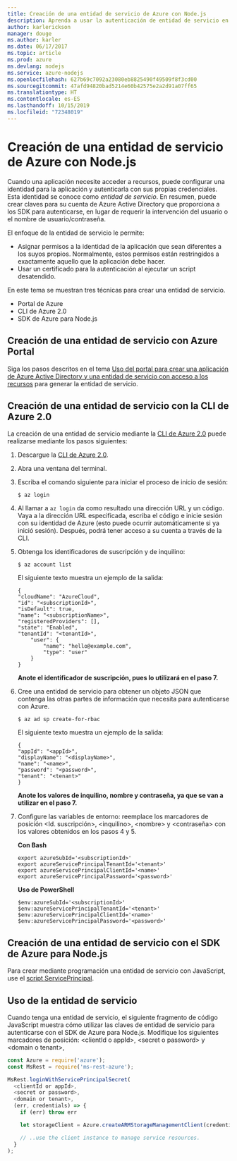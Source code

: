 ```yaml
---
title: Creación de una entidad de servicio de Azure con Node.js
description: Aprenda a usar la autenticación de entidad de servicio en Azure con Node.js y JavaScript.
author: karlerickson
manager: douge
ms.author: karler
ms.date: 06/17/2017
ms.topic: article
ms.prod: azure
ms.devlang: nodejs
ms.service: azure-nodejs
ms.openlocfilehash: 627b69c7092a23080eb8825490f49509f8f3cd00
ms.sourcegitcommit: 47afd94820bad5214e60b42575e2a2d91a07ff65
ms.translationtype: HT
ms.contentlocale: es-ES
ms.lasthandoff: 10/15/2019
ms.locfileid: "72348019"
---
```

# <a name="create-an-azure-service-principal-with-nodejs"></a>Creación de una entidad de servicio de Azure con Node.js 

Cuando una aplicación necesite acceder a recursos, puede configurar una identidad para la aplicación y autenticarla con sus propias credenciales. Esta identidad se conoce como *entidad de servicio*. En resumen, puede crear claves para su cuenta de Azure Active Directory que proporciona a los SDK para autenticarse, en lugar de requerir la intervención del usuario o el nombre de usuario/contraseña.

El enfoque de la entidad de servicio le permite:
- Asignar permisos a la identidad de la aplicación que sean diferentes a los suyos propios. Normalmente, estos permisos están restringidos a exactamente aquello que la aplicación debe hacer.
- Usar un certificado para la autenticación al ejecutar un script desatendido.

En este tema se muestran tres técnicas para crear una entidad de servicio.

- Portal de Azure
- CLI de Azure 2.0
- SDK de Azure para Node.js

## <a name="create-a-service-principal-using-the-azure-portal"></a>Creación de una entidad de servicio con Azure Portal

Siga los pasos descritos en el tema [Uso del portal para crear una aplicación de Azure Active Directory y una entidad de servicio con acceso a los recursos](https://azure.microsoft.com/documentation/articles/resource-group-create-service-principal-portal/) para generar la entidad de servicio.

## <a name="create-a-service-principal-using-the-azure-cli-20"></a>Creación de una entidad de servicio con la CLI de Azure 2.0

La creación de una entidad de servicio mediante la [CLI de Azure 2.0](/cli/azure/install-az-cli2) puede realizarse mediante los pasos siguientes:

1. Descargue la [CLI de Azure 2.0](/cli/azure/install-az-cli2).

2. Abra una ventana del terminal.

3. Escriba el comando siguiente para iniciar el proceso de inicio de sesión:

    ```shell
    $ az login
    ```

4. Al llamar a `az login` da como resultado una dirección URL y un código. Vaya a la dirección URL especificada, escriba el código e inicie sesión con su identidad de Azure (esto puede ocurrir automáticamente si ya inició sesión). Después, podrá tener acceso a su cuenta a través de la CLI.

5. Obtenga los identificadores de suscripción y de inquilino:

    ```shell
    $ az account list
    ```

    El siguiente texto muestra un ejemplo de la salida:

    ```shell
    {
    "cloudName": "AzureCloud",
    "id": "<subscriptionId>",
    "isDefault": true,
    "name": "<subscriptionName>",
    "registeredProviders": [],
    "state": "Enabled",
    "tenantId": "<tenantId>",
        "user": {
            "name": "hello@example.com",
            "type": "user"
        }
    }
    ```

    **Anote el identificador de suscripción, pues lo utilizará en el paso 7.**

6. Cree una entidad de servicio para obtener un objeto JSON que contenga las otras partes de información que necesita para autenticarse con Azure.

    ```shell
    $ az ad sp create-for-rbac
    ```

    El siguiente texto muestra un ejemplo de la salida:

    ```shell
    {
    "appId": "<appId>",
    "displayName": "<displayName>",
    "name": "<name>",
    "password": "<password>",
    "tenant": "<tenant>"
    }
    ```

    **Anote los valores de inquilino, nombre y contraseña, ya que se van a utilizar en el paso 7.**

7. Configure las variables de entorno: reemplace los marcadores de posición &lt;Id. suscripción>, &lt;inquilino>, &lt;nombre> y &lt;contraseña> con los valores obtenidos en los pasos 4 y 5. 

    **Con Bash**

    ```shell
    export azureSubId='<subscriptionId>'
    export azureServicePrincipalTenantId='<tenant>'
    export azureServicePrincipalClientId='<name>'
    export azureServicePrincipalPassword='<password>'
    ```

    **Uso de PowerShell**

    ```shell
    $env:azureSubId='<subscriptionId>'
    $env:azureServicePrincipalTenantId='<tenant>'
    $env:azureServicePrincipalClientId='<name>'
    $env:azureServicePrincipalPassword='<password>'
    ```

## <a name="create-a-service-principal-using-the-azure-sdk-for-nodejs"></a>Creación de una entidad de servicio con el SDK de Azure para Node.js

Para crear mediante programación una entidad de servicio con JavaScript, use el [script ServicePrincipal](https://github.com/Azure/azure-sdk-for-node/tree/master/Documentation/ServicePrincipal).   

## <a name="using-the-service-principal"></a>Uso de la entidad de servicio

Cuando tenga una entidad de servicio, el siguiente fragmento de código JavaScript muestra cómo utilizar las claves de entidad de servicio para autenticarse con el SDK de Azure para Node.js. Modifique los siguientes marcadores de posición: &lt;clientId o appId>, &lt;secret o password> y &lt;domain o tenant>,

```javascript
const Azure = require('azure');
const MsRest = require('ms-rest-azure');

MsRest.loginWithServicePrincipalSecret(
  <clientId or appId>,
  <secret or password>,
  <domain or tenant>,
  (err, credentials) => {
    if (err) throw err

    let storageClient = Azure.createARMStorageManagementClient(credentials, '<azure-subscription-id>');

    // ..use the client instance to manage service resources.
  }
);
```
